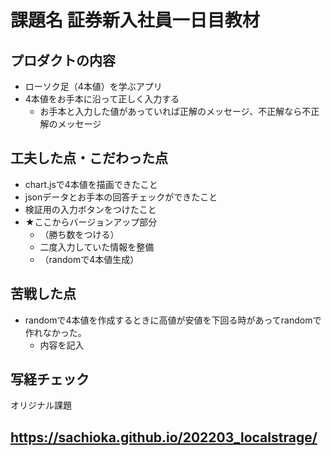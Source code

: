 # 課題名 証券新入社員一日目教材

## プロダクトの内容
- ローソク足（4本値）を学ぶアプリ
- 4本値をお手本に沿って正しく入力する
  - お手本と入力した値があっていれば正解のメッセージ、不正解なら不正解のメッセージ
  
## 工夫した点・こだわった点
- chart.jsで4本値を描画できたこと
- jsonデータとお手本の回答チェックができたこと
- 検証用の入力ボタンをつけたこと
- ★ここからバージョンアップ部分
  - （勝ち数をつける）
  - 二度入力していた情報を整備
  - （randomで4本値生成）

## 苦戦した点
- randomで4本値を作成するときに高値が安値を下回る時があってrandomで作れなかった。
  - 内容を記入

## 写経チェック
オリジナル課題

## https://sachioka.github.io/202203_localstrage/